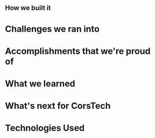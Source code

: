 ## How we built it

# Challenges we ran into

# Accomplishments that we're proud of

# What we learned

# What's next for CorsTech

# Technologies Used
